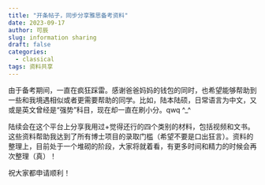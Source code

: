 ```yaml
---
title: "开条帖子，同步分享雅思备考资料"
date: 2023-09-17
author: 可辰
slug: information sharing
draft: false
categories:
  - classical
tags: 资料共享
---
```


由于备考期间，一直在疯狂踩雷。感谢爸爸妈妈的钱包的同时，也希望能够帮助到一些和我境遇相似或者更需要帮助的同学。比如，陆本陆硕，日常语言为中文，又或是英文曾经是“强势”科目，现在却一直在刷小分。qwq ^_^

陆续会在这个平台上分享我用过+觉得还行的四个类别的材料，包括视频和文书。这些资料帮助我达到了所有博士项目的录取门槛（希望不要是口出狂言）。资料的整理上，目前处于一个堆砌的阶段，大家将就着看，有更多时间和精力的时候会再次整理（真）！

祝大家都申请顺利！
